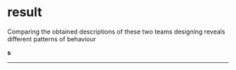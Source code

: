 # result


Comparing the obtained descriptions of these two teams designing reveals different patterns of behaviour

**s**

----


